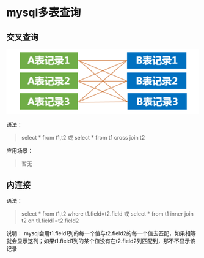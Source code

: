 # mysql多表查询

## 交叉查询

![交叉查询](image/mysql多表查询-01.png)

语法：
>select * from t1,t2
或
select * from t1 cross join t2

应用场景：
>暂无

## 内连接

语法：
>select * from t1,t2 where t1.field=t2.field
或
select * from t1 inner join t2 on t1.field1=t2.field2

说明：
mysql会用t1.field1列的每一个值与t2.field2的每一个值去匹配，如果相等就会显示这列；如果t1.field1列的某个值没有在t2.field2列匹配到，那不不显示该记录